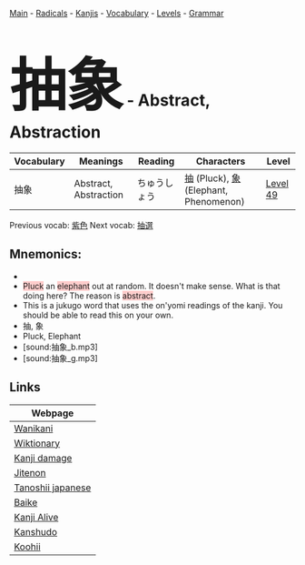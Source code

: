 <style> bigfont {font-size: 100px}</style>
[Main](../README.md) -
[Radicals](../radicals.md) -
[Kanjis](../kanjis.md) -
[Vocabulary](../vocabulary.md) -
[Levels](../levels.md) -
[Grammar](../grammar.md)
# <bigfont> 抽象</bigfont> - Abstract, Abstraction 

| Vocabulary | Meanings | Reading | Characters | Level |
| --- | --- | --- | --- | --- |
| 抽象 | Abstract, Abstraction | ちゅうしょう |  [抽](../kanjis/抽.md) (Pluck), [象](../kanjis/象.md) (Elephant, Phenomenon) | [Level 49](../levels/wk_level49.md) |

Previous vocab: [紫色](紫色.md) Next vocab: [抽選](抽選.md) 

## Mnemonics:

* 
* <span style="background-color:#ffcccb"> Pluck</span> an <span style="background-color:#ffcccb"> elephant</span> out at random. It doesn't make sense. What is that doing here? The reason is <span style="background-color:#ffcccb"> abstract</span>.
* This is a jukugo word that uses the on'yomi readings of the kanji. You should be able to read this on your own.
* 抽, 象
* Pluck, Elephant
* [sound:抽象_b.mp3]
* [sound:抽象_g.mp3]


## Links 

| Webpage |
| --- |
| [Wanikani          ](https://www.wanikani.com/kanji/抽象) |
| [Wiktionary        ](https://en.wiktionary.org/wiki/抽象) |
| [Kanji damage      ](http://www.kanjidamage.com/kanji/search?utf8=✓&q=抽象) |
| [Jitenon           ](https://jitenon.com/kanji/抽象) |
| [Tanoshii japanese ](https://www.tanoshiijapanese.com/dictionary/kanji.cfm?k=抽象) |
| [Baike             ](https://baike.baidu.com/item/抽象) |
| [Kanji Alive       ](https://app.kanjialive.com/抽象) |
| [Kanshudo          ](https://www.kanshudo.com/searchmn?q=抽象) |
| [Koohii            ](https://kanji.koohii.com/study/kanji/抽象) |
